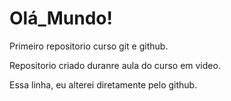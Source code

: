 # Olá_Mundo!
Primeiro repositorio curso git e github.

Repositorio criado duranre aula do curso em video.

Essa linha, eu alterei diretamente pelo github.
